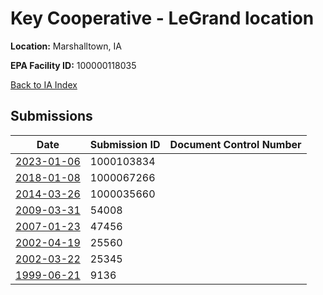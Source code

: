 # Key Cooperative - LeGrand location

**Location:** Marshalltown, IA

**EPA Facility ID:** 100000118035

[Back to IA Index](../../index.md)

## Submissions

| Date | Submission ID | Document Control Number |
|------|--------------|-------------------------|
| [2023-01-06](submissions/1000103834.md) | 1000103834 |  |
| [2018-01-08](submissions/1000067266.md) | 1000067266 |  |
| [2014-03-26](submissions/1000035660.md) | 1000035660 |  |
| [2009-03-31](submissions/54008.md) | 54008 |  |
| [2007-01-23](submissions/47456.md) | 47456 |  |
| [2002-04-19](submissions/25560.md) | 25560 |  |
| [2002-03-22](submissions/25345.md) | 25345 |  |
| [1999-06-21](submissions/9136.md) | 9136 |  |
